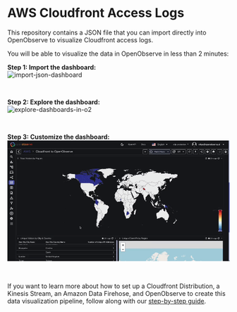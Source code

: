 # AWS Cloudfront Access Logs

This repository contains a JSON file that you can import directly into OpenObserve to visualize Cloudfront access logs.

You will be able to visualize the data in OpenObserve in less than 2 minutes:

**Step 1: Import the dashboard:**
<br>
![import-json-dashboard](./import-json-dashboard.gif)  

<br>

**Step 2: Explore the dashboard:**
<br>
![explore-dashboards-in-o2](./explore-dashboards-in-o2.gif)

<br>

**Step 3: Customize the dashboard:**
![geomap-visualization](./geomap-visualization.gif)

<br>

If you want to learn more about how to set up a Cloudfront Distribution, a Kinesis Stream, an Amazon Data Firehose, and OpenObserve to create this data visualization pipeline, follow along with our [step-by-step guide](https://openobserve.ai/blog/monitor-cloudfront-access-logs-kinesis-streams-amazon-data-firehose-guide).

